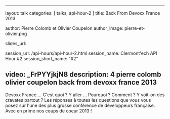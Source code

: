 ---
layout: talk
categories: [ talks, api-hour-2 ]
title: Back From Devoxx France 2013

author: Pierre Colomb et Olivier Coupelon
author_image: pierre-et-olivier.png

slides_url:

session_url: /api-hours/api-hour-2.html
session_name: Clermont'ech API Hour &#35;2
session_short_name: "&#35;2"

video: _FrPYYjkjN8
description: 4 pierre colomb olivier coupelon back from devoxx france 2013
------

Devoxx France.... C'est quoi ? Y aller ... Pourquoi ? Comment  ? Y voit-on des
cravates partout ? Les réponses à toutes les questions que vous vous posez sur
l'une des plus grosse conférence de développeurs française. Avec en prime nos
coups de coeur 2013 !

